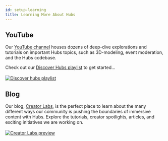 ```yaml
---
id: setup-learning
title: Learning More About Hubs
---
```


## YouTube

Our [YouTube channel](https://youtube.com/@MozillaHubs) houses dozens of deep-dive explorations and tutorials on important Hubs topics, such as 3D-modeling, event moderation, and the Hubs codebase.

Check out our [Discover Hubs playlist](https://youtube.com/playlist?list=PLCxaiaRxTL6_V88JFYb6tOPkHCKjnH2BK) to get started...
<br></br>
[<img src="img/discover-hubs.png" alt="Discover hubs playlist">](https://youtube.com/playlist?list=PLCxaiaRxTL6_V88JFYb6tOPkHCKjnH2BK)

## Blog

Our blog, [Creator Labs](https://hubs.mozilla.com/labs/), is the perfect place to learn about the many different ways our community is pushing the boundaries of immersive content with Hubs. Explore the tutorials, creator spotlights, articles, and exciting initiatives we are working on.
<br></br>
[<img src="img/creator-labs.png" alt="Creator Labs preview">](https://hubs.mozilla.com/labs/)
